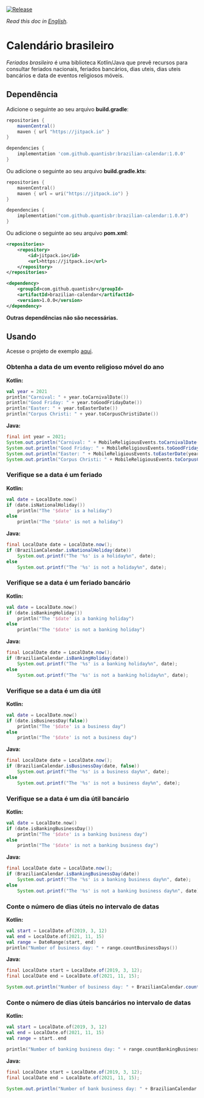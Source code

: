 [![Release](https://img.shields.io/github/release/quantisbr/brazilian-calendar.svg?style=flat)](https://jitpack.io/#quantisbr/brazilian-calendar/1.0.0)

*Read this doc in [English](README.md).*

# Calendário brasileiro
_Feriados brasileiro_ é uma biblioteca Kotlin/Java que prevê recursos para consultar feriados nacionais, 
feriados bancários, dias uteis, dias uteis bancários e data de eventos religiosos móveis.

## Dependência

Adicione o seguinte ao seu arquivo **build.gradle**:

```groovy
repositories {
    mavenCentral()
    maven { url "https://jitpack.io" }
}

dependencies {
    implementation 'com.github.quantisbr:brazilian-calendar:1.0.0'
}
```

Ou adicione o seguinte ao seu arquivo **build.gradle.kts**:

```kotlin
repositories {
    mavenCentral()
    maven { url = uri("https://jitpack.io") }
}

dependencies {
    implementation("com.github.quantisbr:brazilian-calendar:1.0.0")
}
```

Ou adicione o seguinte ao seu arquivo **pom.xml**:

```xml
<repositories>
    <repository>
        <id>jitpack.io</id>
        <url>https://jitpack.io</url>
    </repository>
</repositories>

<dependency>
    <groupId>com.github.quantisbr</groupId>
    <artifactId>brazilian-calendar</artifactId>
    <version>1.0.0</version>
</dependency>
```

**Outras dependências não são necessárias.**

## Usando

Acesse o projeto de exemplo [aqui](https://github.com/quantisbr/brazilian-calendar-example).

### Obtenha a data de um evento religioso móvel do ano

**Kotlin:**

```kotlin
val year = 2021
println("Carnival: " + year.toCarnivalDate())
println("Good Friday: " + year.toGoodFridayDate())
println("Easter: " + year.toEasterDate())
println("Corpus Christi: " + year.toCorpusChristiDate())
```

**Java:**

```java
final int year = 2021;
System.out.println("Carnival: " + MobileReligiousEvents.toCarnivalDate(year));
System.out.println("Good Friday: " + MobileReligiousEvents.toGoodFridayDate(year));
System.out.println("Easter: " + MobileReligiousEvents.toEasterDate(year));
System.out.println("Corpus Christi: " + MobileReligiousEvents.toCorpusChristiDate(year));
```

### Verifique se a data é um feriado

**Kotlin:**

```kotlin
val date = LocalDate.now()
if (date.isNationalHoliday())
    println("The '$date' is a holiday")
else
    println("The '$date' is not a holiday")
```

**Java:**

```java
final LocalDate date = LocalDate.now();
if (BrazilianCalendar.isNationalHoliday(date))
    System.out.printf("The '%s' is a holiday%n", date);
else
    System.out.printf("The '%s' is not a holiday%n", date);
```

### Verifique se a data é um feriado bancário

**Kotlin:**

```kotlin
val date = LocalDate.now()
if (date.isBankingHoliday())
    println("The '$date' is a banking holiday")
else
    println("The '$date' is not a banking holiday")
```

**Java:**

```java
final LocalDate date = LocalDate.now();
if (BrazilianCalendar.isBankingHoliday(date))
    System.out.printf("The '%s' is a banking holiday%n", date);
else
    System.out.printf("The '%s' is not a banking holiday%n", date);
```

### Verifique se a data é um dia útil

**Kotlin:**

```kotlin
val date = LocalDate.now()
if (date.isBusinessDay(false))
    println("The '$date' is a business day")
else
    println("The '$date' is not a business day")
```

**Java:**

```java
final LocalDate date = LocalDate.now();
if (BrazilianCalendar.isBusinessDay(date, false))
    System.out.printf("The '%s' is a business day%n", date);
else
    System.out.printf("The '%s' is not a business day%n", date);
```

### Verifique se a data é um dia útil bancário

**Kotlin:**

```kotlin
val date = LocalDate.now()
if (date.isBankingBusinessDay())
    println("The '$date' is a banking business day")
else
    println("The '$date' is not a banking business day")
```

**Java:**

```java
final LocalDate date = LocalDate.now();
if (BrazilianCalendar.isBankingBusinessDay(date))
    System.out.printf("The '%s' is a banking business day%n", date);
else
    System.out.printf("The '%s' is not a banking business day%n", date);
```

### Conte o número de dias úteis no intervalo de datas

**Kotlin:**

```kotlin
val start = LocalDate.of(2019, 3, 12)
val end = LocalDate.of(2021, 11, 15)
val range = DateRange(start, end)
println("Number of business day: " + range.countBusinessDays())
```

**Java:**

```java
final LocalDate start = LocalDate.of(2019, 3, 12);
final LocalDate end = LocalDate.of(2021, 11, 15);

System.out.println("Number of business day: " + BrazilianCalendar.countBusinessDays(start, end, false));
```

### Conte o número de dias úteis bancários no intervalo de datas

**Kotlin:**

```kotlin
val start = LocalDate.of(2019, 3, 12)
val end = LocalDate.of(2021, 11, 15)
val range = start..end

println("Number of banking business day: " + range.countBankingBusinessDays())
```

**Java:**

```java
final LocalDate start = LocalDate.of(2019, 3, 12);
final LocalDate end = LocalDate.of(2021, 11, 15);

System.out.println("Number of bank business day: " + BrazilianCalendar.countBankingBusinessDays(start, end));
```